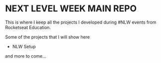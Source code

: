 # NEXT LEVEL WEEK MAIN REPO

This is where I keep all the projects I developed during #NLW events from Rocketseat Education.

Some of the projects that I will show here

- NLW Setup

and more to come...